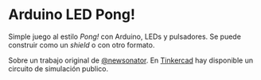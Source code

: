 # Arduino LED Pong!

Simple juego al estilo *Pong!* con Arduino, LEDs y pulsadores. Se puede construir como un *shield* o con otro formato.

Sobre un trabajo original de [@newsonator](https://www.instructables.com/Arduino-LED-Pong-Game-a-Fun-Electronics-Project/).
En [Tinkercad](https://www.tinkercad.com/things/hl14mxpcupM-arduino-led-pong) hay disponible un circuito de simulación publico.
